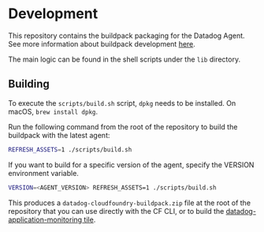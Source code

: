 # Development

This repository contains the buildpack packaging for the Datadog Agent. See more information about buildpack development [here](https://docs.cloudfoundry.org/buildpacks/developing-buildpacks.html).

The main logic can be found in the shell scripts under the `lib` directory.

## Building

To execute the `scripts/build.sh` script, `dpkg` needs to be installed.
On macOS, `brew install dpkg`.

Run the following command from the root of the repository to build the buildpack with the latest agent:
```bash
REFRESH_ASSETS=1 ./scripts/build.sh
```

If you want to build for a specific version of the agent, specify the VERSION environment variable.
```bash
VERSION=<AGENT_VERSION> REFRESH_ASSETS=1 ./scripts/build.sh
```

This produces a `datadog-cloudfoundry-buildpack.zip` file at the root of the repository that you can use directly with the CF CLI, or to build the [datadog-application-monitoring tile](https://github.com/DataDog/datadog-application-monitoring-pivotal-tile).
